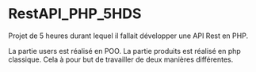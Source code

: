 # RestAPI_PHP_5HDS
Projet de 5 heures durant lequel il fallait développer une API Rest en PHP.

La partie users est réalisé en POO.
La partie produits est réalisé en php classique.
Cela à pour but de travailler de deux manières différentes.

